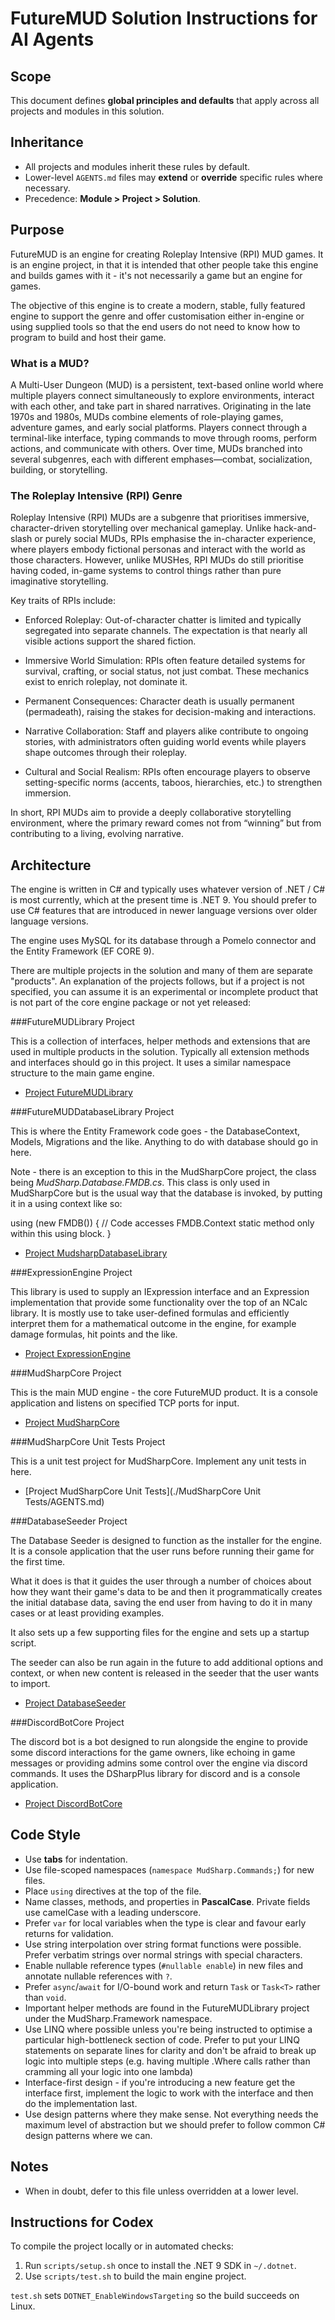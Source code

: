 # FutureMUD Solution Instructions for AI Agents

## Scope
This document defines **global principles and defaults** that apply across all projects and modules in this solution.

## Inheritance
- All projects and modules inherit these rules by default.
- Lower-level `AGENTS.md` files may **extend** or **override** specific rules where necessary.
- Precedence: **Module > Project > Solution**.

## Purpose

FutureMUD is an engine for creating Roleplay Intensive (RPI) MUD games. It is an engine project, in that it is intended that other people take this engine and builds games with it - it's not necessarily a game but an engine for games.

The objective of this engine is to create a modern, stable, fully featured engine to support the genre and offer customisation either in-engine or using supplied tools so that the end users do not need to know how to program to build and host their game.

### What is a MUD?

A Multi-User Dungeon (MUD) is a persistent, text-based online world where multiple players connect simultaneously to explore environments, interact with each other, and take part in shared narratives. Originating in the late 1970s and 1980s, MUDs combine elements of role-playing games, adventure games, and early social platforms. Players connect through a terminal-like interface, typing commands to move through rooms, perform actions, and communicate with others. Over time, MUDs branched into several subgenres, each with different emphases—combat, socialization, building, or storytelling.

### The Roleplay Intensive (RPI) Genre

Roleplay Intensive (RPI) MUDs are a subgenre that prioritises immersive, character-driven storytelling over mechanical gameplay. Unlike hack-and-slash or purely social MUDs, RPIs emphasise the in-character experience, where players embody fictional personas and interact with the world as those characters. However, unlike MUSHes, RPI MUDs do still prioritise having coded, in-game systems to control things rather than pure imaginative storytelling.

Key traits of RPIs include:

- Enforced Roleplay: Out-of-character chatter is limited and typically segregated into separate channels. The expectation is that nearly all visible actions support the shared fiction.

- Immersive World Simulation: RPIs often feature detailed systems for survival, crafting, or social status, not just combat. These mechanics exist to enrich roleplay, not dominate it.

- Permanent Consequences: Character death is usually permanent (permadeath), raising the stakes for decision-making and interactions.

- Narrative Collaboration: Staff and players alike contribute to ongoing stories, with administrators often guiding world events while players shape outcomes through their roleplay.

- Cultural and Social Realism: RPIs often encourage players to observe setting-specific norms (accents, taboos, hierarchies, etc.) to strengthen immersion.

In short, RPI MUDs aim to provide a deeply collaborative storytelling environment, where the primary reward comes not from “winning” but from contributing to a living, evolving narrative.

## Architecture

The engine is written in C# and typically uses whatever version of .NET / C# is most currently, which at the present time is .NET 9. You should prefer to use C# features that are introduced in newer language versions over older language versions.

The engine uses MySQL for its database through a Pomelo connector and the Entity Framework (EF CORE 9).

There are multiple projects in the solution and many of them are separate "products". An explanation of the projects follows, but if a project is not specified, you can assume it is an experimental or incomplete product that is not part of the core engine package or not yet released:

###FutureMUDLibrary Project

This is a collection of interfaces, helper methods and extensions that are used in multiple products in the solution. Typically all extension methods and interfaces should go in this project. It uses a similar namespace structure to the main game engine.

- [Project FutureMUDLibrary](./FutureMUDLibrary/AGENTS.md)

###FutureMUDDatabaseLibrary Project

This is where the Entity Framework code goes - the DatabaseContext, Models, Migrations and the like. Anything to do with database should go in here. 

Note - there is an exception to this in the MudSharpCore project, the class being *MudSharp.Database.FMDB.cs*. This class is only used in MudSharpCore but is the usual way that the database is invoked, by putting it in a using context like so:

using (new FMDB())
{
   // Code accesses FMDB.Context static method only within this using block. 
}

- [Project MudsharpDatabaseLibrary](./MudsharpDatabaseLibrary/AGENTS.md)

###ExpressionEngine Project

This library is used to supply an IExpression interface and an Expression implementation that provide some functionality over the top of an NCalc library. It is mostly use to take user-defined formulas and efficiently interpret them for a mathematical outcome in the engine, for example damage formulas, hit points and the like.

- [Project ExpressionEngine](./ExpressionEngine/AGENTS.md)

###MudSharpCore Project

This is the main MUD engine - the core FutureMUD product. It is a console application and listens on specified TCP ports for input.

- [Project MudSharpCore](./MudSharpCore/AGENTS.md)

###MudSharpCore Unit Tests Project

This is a unit test project for MudSharpCore. Implement any unit tests in here.

- [Project MudSharpCore Unit Tests](./MudSharpCore Unit Tests/AGENTS.md)

###DatabaseSeeder Project

The Database Seeder is designed to function as the installer for the engine. It is a console application that the user runs before running their game for the first time.

What it does is that it guides the user through a number of choices about how they want their game's data to be and then it programmatically creates the initial database data, saving the end user from having to do it in many cases or at least providing examples. 

It also sets up a few supporting files for the engine and sets up a startup script.

The seeder can also be run again in the future to add additional options and context, or when new content is released in the seeder that the user wants to import.

- [Project DatabaseSeeder](./DatabaseSeeder/AGENTS.md)

###DiscordBotCore Project

The discord bot is a bot designed to run alongside the engine to provide some discord interactions for the game owners, like echoing in game messages or providing admins some control over the engine via discord commands. It uses the DSharpPlus library for discord and is a console application.

- [Project DiscordBotCore](./DiscordBotCore/AGENTS.md)

## Code Style
- Use **tabs** for indentation.
- Use file-scoped namespaces (`namespace MudSharp.Commands;`) for new files.
- Place `using` directives at the top of the file.
- Name classes, methods, and properties in **PascalCase**. Private fields use camelCase with a leading underscore.
- Prefer `var` for local variables when the type is clear and favour early returns for validation.
- Use string interpolation over string format functions were possible. Prefer verbatim strings over normal strings with special characters.
- Enable nullable reference types (`#nullable enable`) in new files and annotate nullable references with `?`.
- Prefer `async`/`await` for I/O-bound work and return `Task` or `Task<T>` rather than `void`.
- Important helper methods are found in the FutureMUDLibrary project under the MudSharp.Framework namespace.
- Use LINQ where possible unless you're being instructed to optimise a particular high-bottleneck section of code. Prefer to put your LINQ statements on separate lines for clarity and don't be afraid to break up logic into multiple steps (e.g. having multiple .Where calls rather than cramming all your logic into one lambda)
- Interface-first design - if you're introducing a new feature get the interface first, implement the logic to work with the interface and then do the implementation last.
- Use design patterns where they make sense. Not everything needs the maximum level of abstraction but we should prefer to follow common C# design patterns where we can.

## Notes
- When in doubt, defer to this file unless overridden at a lower level.

## Instructions for Codex

To compile the project locally or in automated checks:

1. Run `scripts/setup.sh` once to install the .NET 9 SDK in `~/.dotnet`.
2. Use `scripts/test.sh` to build the main engine project.

`test.sh` sets `DOTNET_EnableWindowsTargeting` so the build succeeds on Linux.
